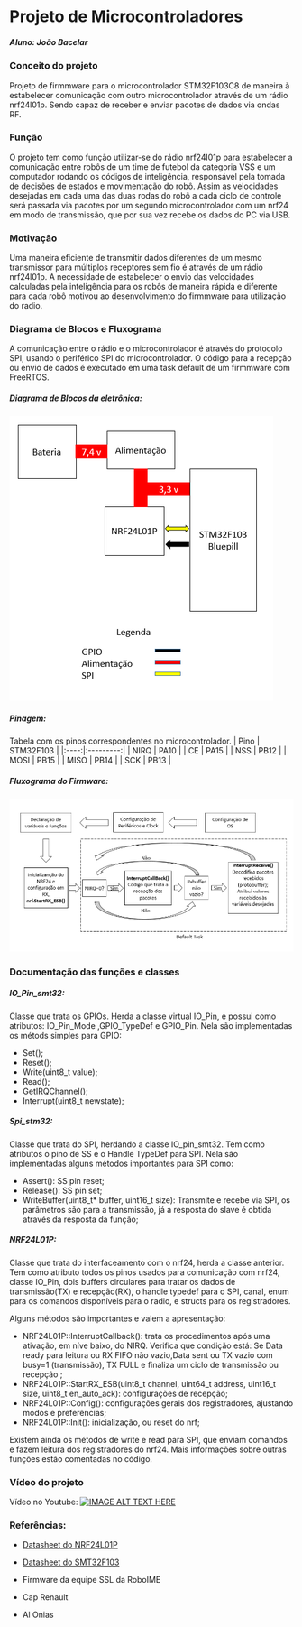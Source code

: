 # Projeto de Microcontroladores

##### Aluno: João Bacelar


### Conceito do projeto
Projeto de firmmware para o microcontrolador STM32F103C8 de maneira à estabelecer comunicação com outro microcontrolador através de um rádio nrf24l01p. Sendo capaz de receber e enviar pacotes de dados via ondas RF. 

### Função

O projeto tem como função utilizar-se do rádio nrf24l01p para estabelecer a comunicação entre robôs de um time de futebol da categoria VSS e um computador rodando os códigos de inteligência, responsável pela tomada de decisões de estados e movimentação do robô. Assim as velocidades desejadas em cada uma das duas rodas do robô a cada ciclo de controle será passada via pacotes por um segundo microcontrolador com um nrf24 em modo de transmissão, que por sua vez recebe os dados do PC via USB.

### Motivação

Uma maneira eficiente de transmitir dados diferentes de um mesmo transmissor para múltiplos receptores sem fio é através de um rádio nrf24l01p. A necessidade de estabelecer o envio das velocidades calculadas pela inteligência para os robôs de maneira rápida e diferente para cada robô motivou ao desenvolvimento do firmmware para utilização do radio.

### Diagrama de Blocos e Fluxograma

A comunicação entre o rádio e o microcontrolador é através do protocolo SPI, usando o periférico SPI do microcontrolador. O código para a recepção ou envio de dados é executado em uma task default de um firmmware com FreeRTOS.

##### Diagrama de Blocos da eletrônica:


![Diagrama de Blocos](blocos.png)


##### Pinagem:
Tabela com os pinos correspondentes no microcontrolador.
| Pino | STM32F103 |
|:----:|:---------:|
| NIRQ |    PA10   |
|  CE  |    PA15   |
|  NSS |    PB12   |
| MOSI |    PB15   |
| MISO |    PB14   |
|  SCK |    PB13   |

##### Fluxograma do Firmware:


![Fluxograma](fluxograma.png)

### Documentação das funções e classes
##### IO_Pin_smt32:
Classe que trata os GPIOs. Herda a classe virtual IO_Pin, e possui como atributos: IO_Pin_Mode ,GPIO_TypeDef e GPIO_Pin.
Nela são implementadas os métods simples para GPIO:
* Set();
* Reset();
* Write(uint8_t value);
* Read();
* GetIRQChannel();
* Interrupt(uint8_t newstate);
##### Spi_stm32:
Classe que trata do SPI, herdando a classe IO_pin_smt32. Tem como atributos o pino de SS e o Handle TypeDef para SPI.
Nela são implementadas alguns métodos importantes para SPI como:
* Assert(): SS pin reset;
* Release(): SS pin set;
* WriteBuffer(uint8_t* buffer, uint16_t size): Transmite e recebe via SPI, os parâmetros são para a transmissão, já a resposta do slave é obtida através da resposta da função;

##### NRF24L01P:
Classe que trata do interfaceamento com o nrf24, herda a classe anterior. Tem como atributo todos os pinos usados para comunicação com nrf24, classe IO_Pin, dois buffers circulares para tratar os dados de transmissão(TX) e recepção(RX), o handle  typedef para o SPI, canal, enum para os comandos disponíveis para o radio, e structs para os registradores.

Alguns métodos são importantes e valem a apresentação:
* NRF24L01P::InterruptCallback(): trata os procedimentos após uma ativação, em níve baixo, do NIRQ. Verifica que condição está:  Se Data ready para leitura ou RX FIFO não vazio,Data sent ou TX vazio com busy=1 (transmissão), TX FULL e finaliza um ciclo de transmissão ou recepção ;
*  NRF24L01P::StartRX_ESB(uint8_t channel, uint64_t address, uint16_t size, uint8_t en_auto_ack): configurações de recepção;
*  NRF24L01P::Config(): configurações gerais dos registradores, ajustando modos e preferências;
* NRF24L01P::Init(): inicialização, ou reset do nrf;

Existem ainda os métodos de write e read para SPI, que enviam comandos e fazem leitura dos registradores do nrf24. Mais informações sobre outras funções estão comentadas no código.

### Vídeo do projeto
Vídeo no Youtube:
[![IMAGE ALT TEXT HERE](http://img.youtube.com/vi/9gLmRpooCuw/0.jpg)](https://www.youtube.com/watch?v=9gLmRpooCuw)



### Referências:
* [Datasheet do NRF24L01P](https://www.sparkfun.com/datasheets/Components/SMD/nRF24L01Pluss_Preliminary_Product_Specification_v1_0.pdf)

* [Datasheet do SMT32F103](http://www.st.com/content/ccc/resource/technical/document/datasheet/33/d4/6f/1d/df/0b/4c/6d/CD00161566.pdf/files/CD00161566.pdf/jcr:content/translations/en.CD00161566.pdf)

* Firmware da equipe SSL da RoboIME

* Cap Renault

* Al Onias 



